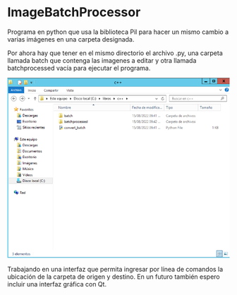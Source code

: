 <h1>ImageBatchProcessor</h1>
<p>
Programa en python que usa la biblioteca Pil para hacer un mismo cambio a varias imágenes en una carpeta designada.
</p>
<p>
Por ahora hay que tener en el mismo directorio el archivo .py, una carpeta llamada batch que contenga las imagenes a editar y otra llamada batchprocessed vacía para ejecutar el programa.
</p>
<img src="Images/captura.png">
<p>
Trabajando en una interfaz que permita ingresar por línea de comandos la ubicación de la carpeta de origen y destino. En un futuro también espero incluir una interfaz gráfica con Qt.
</p>
